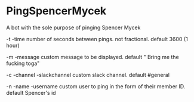 # PingSpencerMycek
A bot with the sole purpose of pinging Spencer Mycek

-t
-time
number of seconds between pings. not fractional. default 3600 (1 hour)

-m
-message
custom message to be displayed. default " Bring me the fucking toga"

-c
-channel
-slackchannel
custom slack channel. default #general

-n
-name
-username
custom user to ping in the form of their member ID. default Spencer's id